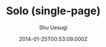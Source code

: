 ---
layout: JamstackTheme
title: Solo (single-page)
github: https://github.com/chibicode/solo/
demo: https://chibicode.github.io/solo/
author: Shu Uesugi
ssg: Jekyll
date: 2014-01-25T00:53:09.000Z
description: >-
  :older_man: [UNMAINTAINED]: Solo is a Jekyll theme that supports single-page
  websites only, but supports them well.
stale: true
---